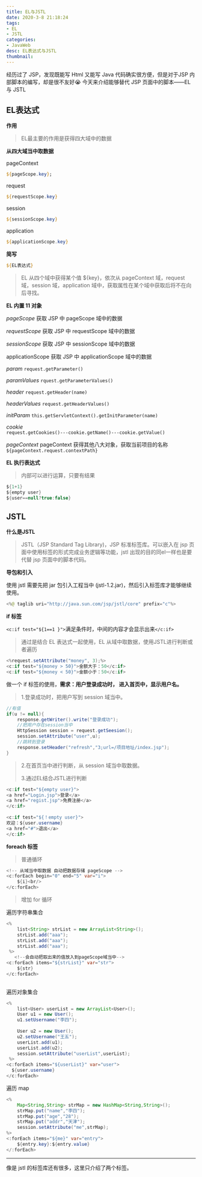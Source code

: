 ```yaml
---
title: EL与JSTL
date: 2020-3-8 21:18:24
tags:
- EL 
- JSTL
categories:
- JavaWeb
desc: EL表达式与JSTL
thumbnail: 
---
```

经历过了 JSP，发现既能写 Html 又能写 Java 代码确实很方便，但是对于JSP 内部脚本的编写，却是很不友好😭 今天来介绍能够替代 JSP 页面中的脚本——EL 与 JSTL

## EL表达式

**作用**

> EL最主要的作用是获得四大域中的数据

**从四大域当中取数据**

pageContext

```jsp
${pageScope.key};
```

request

```jsp
${requestScope.key}
```

session

```jsp
${sessionScope.key}
```

application

```jsp
${applicationScope.key}
```

**简写**

```jsp
${EL表达式}
```

> EL 从四个域中获得某个值 ${key}，依次从 pageContext 域，request 域，session 域，application 域中，获取属性在某个域中获取后将不在向后寻找。

**EL 内置 11 对象**

*pageScope*
获取 JSP 中 pageScope 域中的数据

*requestScope*
获取 JSP 中 requestScope 域中的数据

*sessionScope*
获取 JSP 中 sessionScope 域中的数据

applicationScope
获取 JSP 中 applicationScope 域中的数据

*param*
`request.getParameter()`

*paramValues*
`rquest.getParameterValues()`

*header*
`request.getHeader(name)`

*headerValues*
`request.getHeaderValues()`

*initParam*
`this.getServletContext().getInitParameter(name)`

*cookie*	
`request.getCookies()---cookie.getName()---cookie.getValue()`

*pageContext*
pageContext 获得其他八大对象，获取当前项目的名称
`${pageContext.request.contextPath}`

**EL 执行表达式**

> 内部可以进行运算，只要有结果

```java
${1+1}
${empty user}
${user==null?true:false}
```

## JSTL

**什么是JSTL**

> JSTL（JSP Standard Tag Library)，JSP 标准标签库。可以嵌入在 jsp 页面中使用标签的形式完成业务逻辑等功能，jstl 出现的目的同el一样也是要代替 jsp 页面中的脚本代码。

**导包和引入**

使用 jstl 需要先把 jar 包引入工程当中 (jstl-1.2.jar)，然后引入标签库才能够继续使用。

```java
<%@ taglib uri="http://java.sun.com/jsp/jstl/core" prefix="c"%>
```

**if 标签**

`<c:if test="${1==1 }">`满足条件时，中间的内容才会显示出来`</c:if>`

> 通过是结合 EL 表达式一起使用，EL 从域中取数据，使用JSTL进行判断或者遍历

```java
<%request.setAttribute("money", 3);%>
<c:if test="${money > 50}">金额大于：50</c:if>
<c:if test="${money < 50}">金额小于：50</c:if>
```

做一个 if 标签的使用，**需求：用户登录成功时， 进入首页中，显示用户名。**

>1.登录成功时，把用户写到 session 域当中。

```java
//有值
if(u != null){
    response.getWriter().write("登录成功");
    //把用户存在session当中
    HttpSession session = request.getSeesion();
    session.setAttribute("user",u);
    //跳转到登录
    response.setHeader("refresh","3;url=/项目地址/index.jsp");
}
```

>2.在首页当中进行判断，从 session 域当中取数据。
>
>3.通过EL结合JSTL进行判断

```java
<c:if test="${empty user}">
<a href="Login.jsp">登录</a>
<a href="regist.jsp">免费注册</a>
</c:if>
    
<c:if test="${！empty user}">
欢迎：${user.username}
<a href="#">退出</a>
</c:if>
```

**foreach 标签**

> 普通循环

```java
<!-- 从域当中取数据 自动把数据存储 pageScope -->
<c:forEach begin="0" end="5" var="i">
	${i}<br/>
</c:forEach>
```

>增加 for 循环

遍历字符串集合

```java
<%
    list<String> strList = new ArrayList<String>();
	strList.add("aaa");
	strList.add("aaa");
	strList.add("aaa");
 %>
   <!--会自动把取出来的值放入到pageScope域当中-->
<c:forEach items="${strList}" var="str">
    ${str}
</c:forEach>
     
```

遍历对象集合

```java
<%
    list<User> userList = new ArrayList<User>();
	User u1 = new User();
	u1.setUsername("李四");
	
	User u2 = new User();
	u2.setUsername("王五");
	userList.add(u1);
	userList.add(u2);
	session.setAttribute("userList",userList);
 %>
<c:forEach items="${userList}" var="user">
  ${user.username}
</c:forEach>
```

遍历 map

```java
<%
	Map<String,String> strMap = new HashMap<String,String>();
	strMap.put("name","李四");
	strMap.put("age","28");
	strMap.put("addr","天津");
	session.setAttribute("me",strMap);
%>
<:forEach items="${me}" var="entry">
	${entry.key}:${entry.value}
</:forEach>
```

------

像是 jstl 的标签库还有很多，这里只介绍了两个标签。